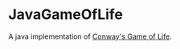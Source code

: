 # JavaGameOfLife 

A java implementation of [Conway's Game of Life](https://en.wikipedia.org/wiki/Conway%27s_Game_of_Life "Wikipedia link"). 

